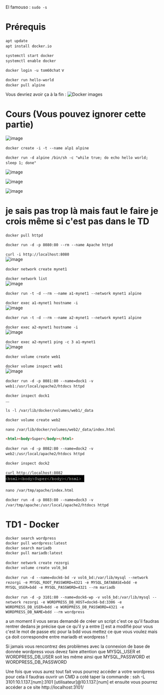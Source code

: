 El famouso : `sudo -s`

# Prérequis  
  
`apt update`  
`apt install docker.io`  
  
`systemctl start docker`  
`systemctl enable docker`  
  
`docker login -u tom60chat`  v
  
`docker run hello-world`  
`docker pull alpine`

Vous devriez avoir ça à la fin :
![Docker images](https://user-images.githubusercontent.com/25564492/192715689-7fa95d16-2fa0-42d5-bdef-6e62c3632ec9.png)

# Cours (Vous pouvez ignorer cette partie)
  
![image](https://user-images.githubusercontent.com/25564492/192716402-e0e449b2-d35a-4b7f-b3d2-db60fb39f367.png)

`docker create -i -t --name alp1 alpine`

`docker run -d alpine /bin/sh -c "while true; do echo hello world; sleep 1; done"`

![image](https://user-images.githubusercontent.com/25564492/192719914-0d005821-817c-4696-9870-5c128e763796.png)

![image](https://user-images.githubusercontent.com/25564492/192721461-a694e348-4367-479b-ada9-05feb2fd53e5.png)

![image](https://user-images.githubusercontent.com/25564492/192722957-329b0bb9-a5a6-4f5d-9642-549e3800a41b.png)

# je sais pas trop là mais faut le faire je crois même si c'est pas dans le TD

`docker pull httpd`

`docker run -d -p 8080:80 --rm --name Apache httpd`

`curl -i http://localhost:8080`  
![image](https://user-images.githubusercontent.com/25564492/192730077-bd2664d0-007b-440f-892b-51cb0510bba7.png)

`docker network create mynet1`

`docker network list`  
![image](https://user-images.githubusercontent.com/25564492/192728810-1d54569b-ab4c-4f2e-9785-a8b285039775.png)

`docker run -t -d --rm --name a1-mynet1 --network mynet1 alpine`

`docker exec a1-mynet1 hostname -i`  
![image](https://user-images.githubusercontent.com/25564492/192730343-48f4e5f5-e168-430b-bf3f-61484e106b35.png)

`docker run -t -d --rm --name a2-mynet1 --network mynet1 alpine`

`docker exec a2-mynet1 hostname -i`  
![image](https://user-images.githubusercontent.com/25564492/192730383-556ce633-b03d-4fef-8f72-459753a6ffc8.png)

`docker exec a2-mynet1 ping -c 3 a1-mynet1`  
![image](https://user-images.githubusercontent.com/25564492/192730263-3709cb91-d484-4da5-8367-82fda90fe56e.png)

`docker volume create web1`

`docker volume inspect web1`  
![image](https://user-images.githubusercontent.com/25564492/192731786-fc401f90-89cc-4452-9588-cbcf6bb8f7a2.png)

`docker run -d -p 8081:80 --name=dock1 -v web1:/usr/local/apache2/htdocs httpd`

`docker inspect dock1`   
...

`ls -l /var/lib/docker/volumes/web1/_data`

`docker volume create web2`

`nano /var/lib/docker/volumes/web2/_data/index.html`
```html
<html><body>Super</body></html>
```

`docker run -d -p 8082:80 --name=dock2 -v web2:/usr/local/apache2/htdocs httpd`

`docker inspect dock2`

`curl http://localhost:8082`  
![img.png](Images/img.png)

`nano /var/tmp/apache/index.html`

`docker run -d -p 8083:80 --name=dock3 -v /var/tmp/apache:/usr/local/apache2/htdocs httpd`

# TD1 - Docker

```
docker search wordpress
docker pull wordpress:latest
docker search mariadb
docker pull mariadb:latest

docker network create rezorgi
docker volume create vol6_bd

docker run -d --name=dock6-bd -v vol6_bd:/var/lib/mysql --network rezorgi -e MYSQL_ROOT_PASSWORD=4321 -e MYSQL_DATABASE=bdd -e MYSQL_USER=bdd -e MYSQL_PASSWORD=4321 --rm mariadb

docker run -d -p 3101:80 --name=dock6-wp -v vol6_bd:/var/lib/mysql --network rezorgi -e WORDPRESS_DB_HOST=dock6-bd:3306 -e WORDPRESS_DB_USER=bdd -e WORDPRESS_DB_PASSWORD=4321 -e WORDPRESS_DB_NAME=bdd --rm wordpress
```

a un moment il vous seras demandé de créer un script c'est ce qu'il faudras rentrer dedans je précise que ce qu'il y a entre [] est a modifié pour vous c'est le mot de passe etc pour la bdd vous mettez ce que vous voulez mais ça doit correspondre entre mariadb et wordpress !

Si jamais vous rencontrez des problèmes avec la connexion de base de donnée wordpress vous devez faire attention que MYSQL_USER et WORDPRESS_DB_USER soit les même ainsi que MYSQL_PASSWORD et WORDPRESS_DB_PASSWORD

Une fois que vous aurez tout fait vous pourrez accéder a votre wordpress pour cela il faudras ouvrir un CMD a coté
taper la commande :
ssh -L 3101:10.1.137.[num]:3101 [utilisateur]@10.1.137.[num]
et ensuite vous pourrez accéder a ce site
http://localhost:3101/
